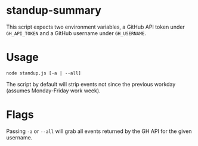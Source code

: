 # standup-summary

This script expects two environment variables, a GitHub API token under `GH_API_TOKEN` and a GitHub username under `GH_USERNAME`.

# Usage
`node standup.js [-a | --all]`

The script by default will strip events not since the previous workday (assumes Monday-Friday work week).

# Flags
Passing `-a` or `--all` will grab all events returned by the GH API for the given username.
